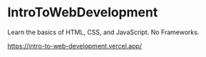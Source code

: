 # IntroToWebDevelopment
Learn the basics of HTML, CSS, and JavaScript.  No Frameworks.

https://intro-to-web-development.vercel.app/
